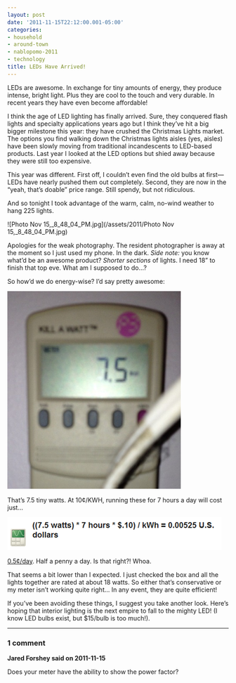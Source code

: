 ```yaml
---
layout: post
date: '2011-11-15T22:12:00.001-05:00'
categories:
- household
- around-town
- nablopomo-2011
- technology
title: LEDs Have Arrived!
---
```


LEDs are awesome. In exchange for tiny amounts of energy, they produce intense, bright light. Plus they are cool to the touch and very durable. In recent years they have even become affordable!

I think the age of LED lighting has finally arrived. Sure, they conquered flash lights and specialty applications years ago but I think they’ve hit a big bigger milestone this year: they have crushed the Christmas Lights market. The options you find walking down the Christmas lights aisles (yes, aisle*s*) have been slowly moving from traditional incandescents to LED-based products. Last year I looked at the LED options but shied away because they were still too expensive. 

This year was different. First off, I couldn’t even find the old bulbs at first—LEDs have nearly pushed them out completely. Second, they are now in the “yeah, that’s doable” price range. Still spendy, but not ridiculous.

And so tonight I took advantage of the warm, calm, no-wind weather to hang 225 lights.

![Photo Nov 15,_8_48_04_PM.jpg](/assets/2011/Photo Nov 15,_8_48_04_PM.jpg)

Apologies for the weak photography. The resident photographer is away at the moment so I just used my phone. In the dark. *Side note:* you know what’d be an awesome product? *Shorter sections* of lights. I need 18” to finish that top eve. What am I supposed to do...?

So how’d we do energy-wise? I’d say pretty awesome:

![Photo-Nov-15-8-42-49-PM4.jpg](/assets/2011/Photo-Nov-15-8-42-49-PM4.jpg)

That’s 7.5 tiny watts. At 10¢/KWH, running these for 7 hours a day will cost just...

![a calculator that reads "((7.5 watts) * 7 hours * $.10) / kWh = 0.00525 U.S. dollars"](/assets/2011/pennies-per-day.png)

[0.5¢/day](https://www.google.com/search?q=7.5+watts+*+7+hours+*+%24.10%2FkWh&oq=7.5+watts+*+7+hours+*+%24.10%2FkWh). Half a penny a day. Is that right?! Whoa.

That seems a bit lower than I expected. I just checked the box and all the lights together are rated at about 18 watts. So either that’s conservative or my meter isn’t working quite right... In any event, they are quite efficient!

If you’ve been avoiding these things, I suggest you take another look. Here’s hoping that interior lighting is the next empire to fall to the mighty LED! (I know LED bulbs exist, but $15/bulb is too much!).

---

### 1 comment

**Jared Forshey said on 2011-11-15**

Does your meter have the ability to show the power factor?

